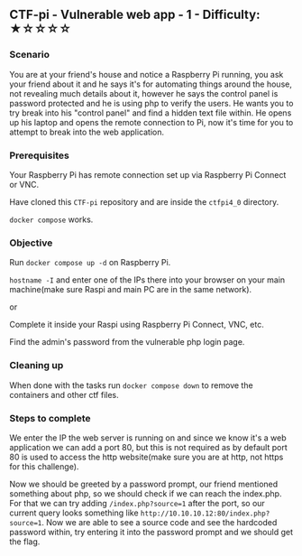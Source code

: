## CTF-pi - Vulnerable web app - 1 - Difficulty: ★☆☆☆☆

### Scenario 

You are at your friend's house and notice a Raspberry Pi running, you ask your friend about it and he says it's for automating things around the house, not revealing much details about it, however he says the control panel is password protected and he is using php to verify the users. He wants you to try break into his "control panel" and find a hidden text file within. He opens up his laptop and opens the remote connection to Pi, now it's time for you to attempt to break into the web application.


### Prerequisites

Your Raspberry Pi has remote connection set up via Raspberry Pi Connect or VNC.

Have cloned this `CTF-pi` repository and are inside the `ctfpi4_0` directory.

`docker compose` works.

### Objective

Run `docker compose up -d` on Raspberry Pi.

`hostname -I` and enter one of the IPs there into your browser on your main machine(make sure Raspi and main PC are in the same network).

or

Complete it inside your Raspi using Raspberry Pi Connect, VNC, etc.

Find the admin's password from the vulnerable php login page.

### Cleaning up

When done with the tasks run `docker compose down` to remove the containers and other ctf files.

### Steps to complete

We enter the IP the web server is running on and since we know it's a web application we can add a port 80, but this is not required as by default port 80 is used to access the http website(make sure you are at http, not https for this challenge).

Now we should be greeted by a password prompt, our friend mentioned something about php, so we should check if we can reach the index.php. For that we can try adding `/index.php?source=1` after the port, so our current query looks something like `http://10.10.10.12:80/index.php?source=1`. Now we are able to see a source code and see the hardcoded password within, try entering it into the password prompt and we should get the flag.
